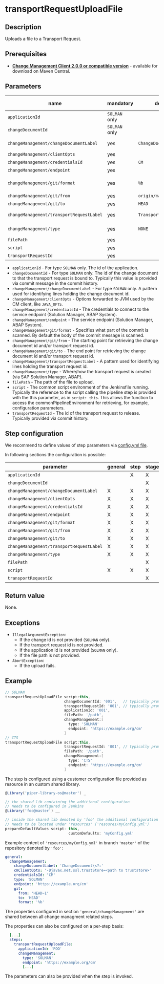 # transportRequestUploadFile

## Description

Uploads a file to a Transport Request.

## Prerequisites

* **[Change Management Client 2.0.0 or compatible version](http://central.maven.org/maven2/com/sap/devops/cmclient/dist.cli/)** - available for download on Maven Central.

## Parameters

| name | mandatory | default | possible values |
|------|-----------|---------|-----------------|
| `applicationId` | `SOLMAN` only |  |  |
| `changeDocumentId` | `SOLMAN` only |  |  |
| `changeManagement/changeDocumentLabel` | yes | `ChangeDocument\s?:` | regex pattern |
| `changeManagement/clientOpts` | yes |  |  |
| `changeManagement/credentialsId` | yes | `CM` |  |
| `changeManagement/endpoint` | yes |  |  |
| `changeManagement/git/format` | yes | `%b` | see `git log --help` |
| `changeManagement/git/from` | yes | `origin/master` |  |
| `changeManagement/git/to` | yes | `HEAD` |  |
| `changeManagement/transportRequestLabel` | yes | `TransportRequest\s?:` | regex pattern |
| `changeManagement/type` | yes | `NONE` | `SOLMAN`, `CTS`, `NONE` |
| `filePath` | yes |  |  |
| `script` | yes |  |  |
| `transportRequestId` | yes |  |  |

* `applicationId` - For type `SOLMAN` only. The id of the application.
* `changeDocumentId` - For type `SOLMAN` only. The id of the change document to that the transport request is bound to. Typically this value is provided via commit message in the commit history.
* `changeManagement/changeDocumentLabel` - For type `SOLMAN` only. A pattern used for identifying lines holding the change document id.
* `changeManagement/clientOpts` - Options forwarded to JVM used by the CM client, like `JAVA_OPTS`.
* `changeManagement/credentialsId` - The credentials to connect to the service endpoint (Solution Manager, ABAP System).
* `changeManagement/endpoint` - The service endpoint (Solution Manager, ABAP System).
* `changeManagement/git/format` - Specifies what part of the commit is scanned. By default the body of the commit message is scanned.
* `changeManagement/git/from` - The starting point for retrieving the change document id and/or transport request id.
* `changeManagement/git/to` - The end point for retrieving the change document id and/or transport request id.
* `changeManagement/transportRequestLabel` - A pattern used for identifying lines holding the transport request id.
* `changeManagement/type` - Where/how the transport request is created (via SAP Solution Manager, ABAP).
* `filePath` - The path of the file to upload.
* `script` - The common script environment of the Jenkinsfile running. Typically the reference to the script calling the pipeline step is provided with the this parameter, as in `script: this`. This allows the function to access the commonPipelineEnvironment for retrieving, for example, configuration parameters.
* `transportRequestId` - The id of the transport request to release. Typically provided via commit history.


## Step configuration


We recommend to define values of step parameters via [config.yml file](../configuration.md).

In following sections the configuration is possible:

| parameter | general | step | stage |
|-----------|---------|------|-------|
| `applicationId` |  | X | X |
| `changeDocumentId` |  |  | X |
| `changeManagement/changeDocumentLabel` | X | X | X |
| `changeManagement/clientOpts` | X | X | X |
| `changeManagement/credentialsId` | X | X | X |
| `changeManagement/endpoint` | X | X | X |
| `changeManagement/git/format` | X | X | X |
| `changeManagement/git/from` | X | X | X |
| `changeManagement/git/to` | X | X | X |
| `changeManagement/transportRequestLabel` | X | X | X |
| `changeManagement/type` | X | X | X |
| `filePath` |  |  | X |
| `script` | X | X | X |
| `transportRequestId` |  |  | X |


## Return value

None.

## Exceptions

* `IllegalArgumentException`:
  * If the change id is not provided (`SOLMAN` only).
  * If the transport request id is not provided.
  * If the application id is not provided (`SOLMAN` only).
  * If the file path is not provided.
* `AbortException`:
  * If the upload fails.

## Example

```groovy
// SOLMAN
transportRequestUploadFile script:this,
                           changeDocumentId: '001',   // typically provided via git commit history
                           transportRequestId: '001', // typically provided via git commit history
                           applicationId: '001',
                           filePath: '/path',
                           changeManagement:[
                             type: 'SOLMAN'
                             endpoint: 'https://example.org/cm'
                           ]
// CTS
transportRequestUploadFile script:this,
                           transportRequestId: '001', // typically provided via git commit history
                           filePath: '/path',
                           changeManagement:[
                             type: 'CTS'
                             endpoint: 'https://example.org/cm'
                           ]
```

The step is configured using a customer configuration file provided as
resource in an custom shared library.


```groovy
@Library('piper-library-os@master') _

// the shared lib containing the additional configuration
// needs to be configured in Jenkins
@Library('foo@master') __

// inside the shared lib denoted by 'foo' the additional configuration file
// needs to be located under 'resources' ('resoures/myConfig.yml')
prepareDefaultValues script: this,
                             customDefaults: 'myConfig.yml'
```

Example content of `'resources/myConfig.yml'` in branch `'master'` of the repository denoted by
`'foo'`:

```yaml
general:
  changeManagement:
    changeDocumentLabel: 'ChangeDocument\s?:'
    cmClientOpts: '-Djavax.net.ssl.trustStore=<path to truststore>'
    credentialsId: 'CM'
    type: 'SOLMAN'
    endpoint: 'https://example.org/cm'
    git:
      from: 'HEAD~1'
      to: 'HEAD'
      format: '%b'
```

The properties configured in section `'general/changeManagement'` are shared between all change managment related steps.

The properties can also be configured on a per-step basis:

```yaml
  [...]
  steps:
    transportRequestUploadFile:
      applicationId: 'FOO'
      changeManagement:
        type: 'SOLMAN'
        endpoint: 'https://example.org/cm'
        [...]
```

The parameters can also be provided when the step is invoked.
